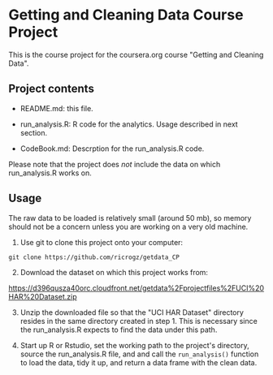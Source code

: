 # Getting and Cleaning Data Course Project

This is the course project for the coursera.org course "Getting and Cleaning Data".

## Project contents

* README.md: this file.

* run_analysis.R: R code for the analytics. Usage described in next section.

* CodeBook.md: Descrption for the run_analysis.R code.

Please note that the project does *not* include the data on which run_analysis.R works on. 

## Usage

The raw data to be loaded is relatively small (around 50 mb), so memory should not be a concern unless you are working on a very old machine.

1. Use git to clone this project onto your computer:

  `git clone https://github.com/ricrogz/getdata_CP`

2. Download the dataset on which this project works from:

  https://d396qusza40orc.cloudfront.net/getdata%2Fprojectfiles%2FUCI%20HAR%20Dataset.zip

3. Unzip the downloaded file so that the "UCI HAR Dataset" directory resides in  the same directory created in step 1. This is necessary since the run_analysis.R expects to find the data under this path.

4. Start up R or Rstudio, set the working path to the project's directory, source the run_analysis.R file, and and call the `run_analysis()` function to load the data, tidy it up, and return a data frame with the clean data.
